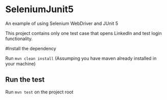 # SeleniumJunit5
An example of using Selenium WebDriver and JUnit 5

This project contains only one test case that opens LinkedIn and test login functionality.

#Install the dependency

Run `mvn clean install` (Assumping you have maven already installed in your machine)

## Run the test
Run `mvn test` on the project root
